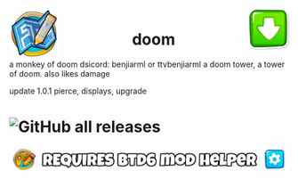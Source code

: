 <a href="https://github.com/doombubbles/template-mod/releases/latest/download/doom.dll">
    <img align="left" alt="Icon" height="90" src="Icon.png">
    <img align="right" alt="Download" height="75" src="https://raw.githubusercontent.com/gurrenm3/BTD-Mod-Helper/master/BloonsTD6%20Mod%20Helper/Resources/DownloadBtn.png">
</a>

<h1 align="center">doom</h1>

a monkey of doom
dsicord: benjiarml or ttvbenjiarml
a doom tower, a tower of doom. also likes damage

update 1.0.1
pierce,
displays,
upgrade

<h1 aling="left"><img alt="GitHub all releases" height="25" src="https://img.shields.io/github/downloads/OrionLima/doom-tower/total?label=Total%20Dowloads"></h1>



[![Requires BTD6 Mod Helper](https://raw.githubusercontent.com/gurrenm3/BTD-Mod-Helper/master/banner.png)](https://github.com/gurrenm3/BTD-Mod-Helper#readme)
